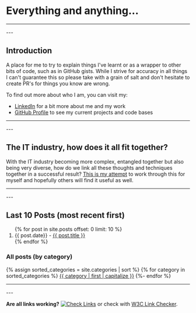 # Everything and anything...

---
<p></p>
---

## Introduction

A place for me to try to explain things I've learnt or as a wrapper to other bits of code, such as in GitHub gists. While I strive for accuracy in all things I can't guarantee this so please take with a grain of salt and don't hesitate to create PR's for things you know are wrong.

To find out more about who I am, you can visit my:

* [LinkedIn](https://www.linkedin.com/in/jamismarch/) for a bit more about me and my work
* [GitHub Profile](https://github.com/marjamis/) to see my current projects and code bases

---
<p></p>
---

## The IT industry, how does it all fit together?

With the IT industry becoming more complex, entangled together but also being very diverse, how do we link all these thoughts and techniques together in a successful result? [This is my attempt](./pages/how_does_it_all_fit_together/) to work through this for myself and hopefully others will find it useful as well.

---
<p></p>
---


## Last 10 Posts (most recent first)

<ol>
  {% for post in site.posts offset: 0 limit: 10 %}
  <li>{{ post.date}} - <a href="{{ post.url }}">{{ post.title }}</a></li>
  {% endfor %}
</ol>

### All posts (by category)
{% assign sorted_categories = site.categories | sort %}
{% for category in sorted_categories %}
<a href="{{ site.url }}/category/{{ category | first | url_encode }}.html">{{ category | first | capitalize }}</a>
{%- endfor %}

---
<p></p>
---

**Are all links working?** [![Check Links](https://github.com/marjamis/marjamis.github.io/actions/workflows/links.yml/badge.svg)](https://github.com/marjamis/marjamis.github.io/actions/workflows/links.yml) or check with [W3C Link Checker](https://validator.w3.org/checklink?uri=marjamis.github.io&hide_type=all&depth=&check=Check).
